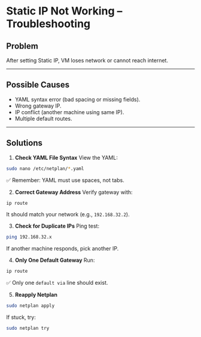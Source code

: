 # Static IP Not Working – Troubleshooting

## Problem
After setting Static IP, VM loses network or cannot reach internet.

---
## Possible Causes

- YAML syntax error (bad spacing or missing fields).
- Wrong gateway IP.
- IP conflict (another machine using same IP).
- Multiple default routes.
---  
## Solutions

1. **Check YAML File Syntax**
View the YAML:
```bash
sudo nano /etc/netplan/*.yaml
```
✅ Remember: YAML must use spaces, not tabs.

2. **Correct Gateway Address**
Verify gateway with:
```bash
ip route
```
It should match your network (e.g., `192.168.32.2`).

3. **Check for Duplicate IPs**
Ping test:
```bash
ping 192.168.32.x
```
If another machine responds, pick another IP.

4. **Only One Default Gateway**
Run:
```bash
ip route
```
✅ Only one `default via` line should exist.

5. **Reapply Netplan**
```bash
sudo netplan apply
```
If stuck, try:
```bash
sudo netplan try
```